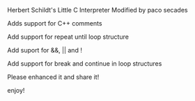 Herbert Schildt's Little C Interpreter Modified by paco secades

Adds support for C++ comments

Add support for repeat until loop structure

Add suport for &&, || and !

Add support for break and continue in loop structures

Please enhanced it and share it!

enjoy!
